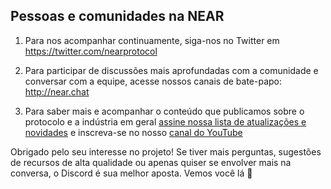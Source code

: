## Pessoas e comunidades na NEAR

1. Para nos acompanhar continuamente, siga-nos no Twitter em https://twitter.com/nearprotocol

2. Para participar de discussões mais aprofundadas com a comunidade e conversar com a equipe, acesse nossos canais de bate-papo: http://near.chat

3. Para saber mais e acompanhar o conteúdo que publicamos sobre o protocolo e a indústria em geral [assine nossa lista de atualizações e novidades](https://near.org/newsletter) e inscreva-se no nosso [canal do YouTube](https://www.youtube.com/nearprotocol)

Obrigado pelo seu interesse no projeto! Se tiver mais perguntas, sugestões de recursos de alta qualidade ou apenas quiser se envolver mais na conversa, o Discord é sua melhor aposta. Vemos você lá 🙂
